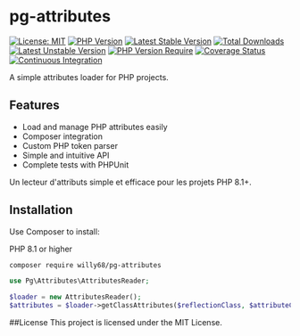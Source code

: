 # pg-attributes

[![License: MIT](https://img.shields.io/badge/License-MIT-yellow.svg)](https://opensource.org/licenses/MIT)
[![PHP Version](https://img.shields.io/badge/php-%3E%3D8.1-blue.svg)](https://php.net)
[![Latest Stable Version](http://poser.pugx.org/willy68/pg-attributes/v)](https://packagist.org/packages/willy68/pg-attributes)
[![Total Downloads](http://poser.pugx.org/willy68/pg-attributes/downloads)](https://packagist.org/packages/willy68/pg-attributes)
[![Latest Unstable Version](http://poser.pugx.org/willy68/pg-attributes/v/unstable)](https://packagist.org/packages/willy68/pg-attributes)
[![PHP Version Require](http://poser.pugx.org/willy68/pg-attributes/require/php)](https://packagist.org/packages/willy68/pg-attributes)
[![Coverage Status](https://coveralls.io/repos/github/willy68/pg-attributes/badge.svg?branch=main)](https://coveralls.io/github/willy68/pg-attributes?branch=main)
[![Continuous Integration](https://github.com/willy68/pg-attributes/actions/workflows/ci.yml/badge.svg?branch=main)](https://github.com/willy68/pg-attributes/actions/workflows/ci.yml)


A simple attributes loader for PHP projects.

## Features

- Load and manage PHP attributes easily
- Composer integration
- Custom PHP token parser
- Simple and intuitive API
- Complete tests with PHPUnit

Un lecteur d'attributs simple et efficace pour les projets PHP 8.1+.

## Installation

Use Composer to install:

PHP 8.1 or higher
```bash
composer require willy68/pg-attributes
```
```php
use Pg\Attributes\AttributesReader;

$loader = new AttributesReader();
$attributes = $loader->getClassAttributes($reflectionClass, $attributeClassName);
```

##License
This project is licensed under the MIT License.